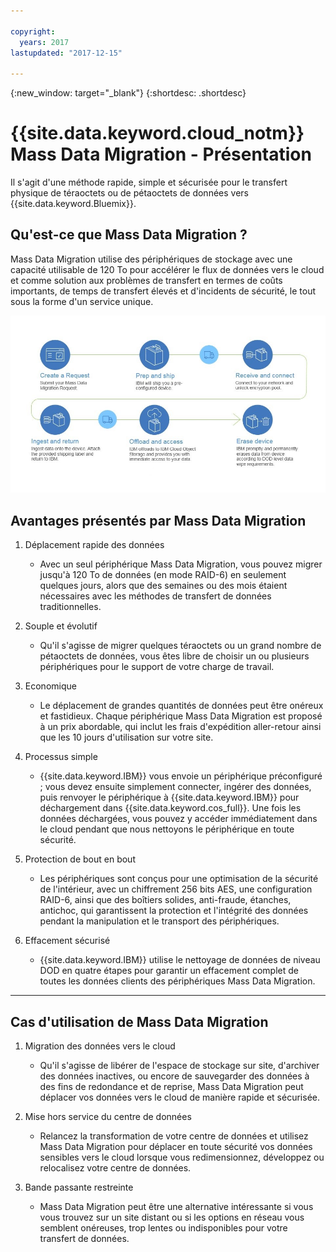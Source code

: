 ```yaml
---

copyright:
  years: 2017
lastupdated: "2017-12-15"

---
```

{:new_window: target="_blank"}
{:shortdesc: .shortdesc}

# {{site.data.keyword.cloud_notm}} Mass Data Migration - Présentation

Il s'agit d'une méthode rapide, simple et sécurisée pour le transfert physique de téraoctets ou de pétaoctets de données vers {{site.data.keyword.Bluemix}}.

## Qu'est-ce que Mass Data Migration ?

Mass Data Migration utilise des périphériques de stockage avec une capacité utilisable de 120 To pour accélérer le flux de données vers le cloud et comme solution aux problèmes de transfert en termes de coûts importants, de temps de transfert élevés et d'incidents de sécurité, le tout sous la forme d'un service unique.

![Flux du processus Mass Data Migration](/images/MDMSworkflow.jpg)

## Avantages présentés par Mass Data Migration
1. Déplacement rapide des données
    - Avec un seul périphérique Mass Data Migration, vous pouvez migrer jusqu'à 120 To de données (en mode RAID-6) en seulement quelques jours, alors que des semaines ou des mois étaient nécessaires avec les méthodes de transfert de données traditionnelles.
2. Souple et évolutif
    - Qu'il s'agisse de migrer quelques téraoctets ou un grand nombre de pétaoctets de données, vous êtes libre de choisir un ou plusieurs périphériques pour le support de votre charge de travail.
3. Economique
    - Le déplacement de grandes quantités de données peut être onéreux et fastidieux. Chaque périphérique Mass Data Migration est proposé à un prix abordable, qui inclut les frais d'expédition aller-retour ainsi que les 10 jours d'utilisation sur votre site. 
4. Processus simple

    - {{site.data.keyword.IBM}} vous envoie un périphérique préconfiguré ; vous devez ensuite simplement connecter, ingérer des données, puis renvoyer le périphérique à {{site.data.keyword.IBM}} pour déchargement dans {{site.data.keyword.cos_full}}. Une fois les données déchargées, vous pouvez y accéder immédiatement dans le cloud pendant que nous nettoyons le périphérique en toute sécurité.
5. Protection de bout en bout
    - Les périphériques sont conçus pour une optimisation de la sécurité de l'intérieur, avec un chiffrement 256 bits AES, une configuration RAID-6, ainsi que des boîtiers solides, anti-fraude, étanches, antichoc, qui garantissent la protection et l'intégrité des données pendant la manipulation et le transport des périphériques. 
6. Effacement sécurisé
    - {{site.data.keyword.IBM}} utilise le nettoyage de données de niveau DOD en quatre étapes pour garantir un effacement complet de toutes les données clients des périphériques Mass Data Migration.
    
    
<hr>


## Cas d'utilisation de Mass Data Migration
1. Migration des données vers le cloud
    - Qu'il s'agisse de libérer de l'espace de stockage sur site, d'archiver des données inactives, ou encore de sauvegarder des données à des fins de redondance et de reprise, Mass Data Migration peut déplacer vos données vers le cloud de manière rapide et sécurisée.

2. Mise hors service du centre de données
    - Relancez la transformation de votre centre de données et utilisez Mass Data Migration pour déplacer en toute sécurité vos données sensibles vers le cloud lorsque vous redimensionnez, développez ou relocalisez votre centre de données.

3. Bande passante restreinte
    - Mass Data Migration peut être une alternative intéressante si vous vous trouvez sur un site distant ou si les options en réseau vous semblent onéreuses, trop lentes ou indisponibles pour votre transfert de données.
